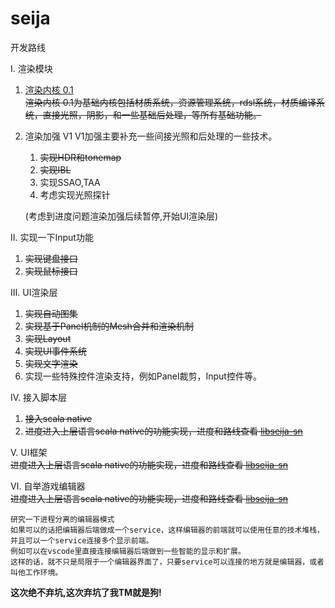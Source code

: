 # seija

开发路线  

Ⅰ. 渲染模块  
  1. <a href="./RENDER01.md"> 渲染内核 0.1</a>  
      <del>渲染内核 0.1为基础内核包括材质系统，资源管理系统，rdsl系统，材质编译系统，直接光照，阴影，和一些基础后处理，等所有基础功能。</del>  

  2. 渲染加强 V1 
    V1加强主要补充一些间接光照和后处理的一些技术。
     1. <del> 实现HDR和tonemap </del> 
     2. <del> 实现IBL </del> 
     3. 实现SSAO,TAA
     4. 考虑实现光照探针

     (考虑到进度问题渲染加强后续暂停,开始UI渲染层)  

Ⅱ. 实现一下Input功能  
   1. <del> 实现键盘接口 </del>    
   2. <del> 实现鼠标接口  </del> 

Ⅲ. UI渲染层  
   1. <del> 实现自动图集</del>
   2. <del>实现基于Panel机制的Mesh合并和渲染机制</del>  
   3. <del>实现Layout</del>  
   4. <del>实现UI事件系统</del>    
   5. <del> 实现文字渲染 </del>    
   6. 实现一些特殊控件渲染支持，例如Panel裁剪，Input控件等。

Ⅳ. 接入脚本层
  1. <del> 接入scala native </del>
  2. <del> 进度进入上层语言scala native的功能实现，进度和路线查看 <a href="https://github.com/seija-engine/libseija-sn">libseija-sn</a> </del>   


Ⅴ. UI框架  
  <del> 进度进入上层语言scala native的功能实现，进度和路线查看 <a href="https://github.com/seija-engine/libseija-sn">libseija-sn</a> </del>  

Ⅵ. 自举游戏编辑器  
  <del> 进度进入上层语言scala native的功能实现，进度和路线查看 <a href="https://github.com/seija-engine/libseija-sn">libseija-sn</a> </del>
```
研究一下进程分离的编辑器模式  
如果可以的话把编辑器后端做成一个service，这样编辑器的前端就可以使用任意的技术堆栈，并且可以一个service连接多个显示前端。  
例如可以在vscode里直接连接编辑器后端做到一些智能的显示和扩展。
这样的话，就不只是局限于一个编辑器界面了，只要service可以连接的地方就是编辑器，或者叫他工作环境。 
```



<b>这次绝不弃坑,这次弃坑了我TM就是狗!</b>

